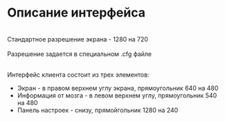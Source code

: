 <h1>Описание интерфейса</h1>

<br>Стандартное разрешение экрана - 1280 на 720</br>
<br>Разрешение задается в специальном .cfg файле</br>

<br>Интерфейс клиента состоит из трех элементов: </br>
<ul> 
  <li>Экран - в правом верхнем углу экрана, прямоугольник 640 на 480</li>
  <li>Информация от мозга - в левом верхнем углу, прямоугольник 540 на 480</li>
  <li>Панель настроек - снизу, прямойгольник 1280 на 240</li>
</ul>

<img>
